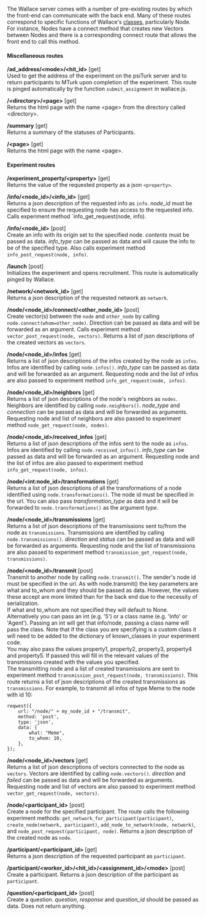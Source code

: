 The Wallace server comes with a number of pre-existing routes by which the front-end can communicate with the back end. Many of these routes correspond to specific functions of Wallace's [classes](https://github.com/suchow/Wallace/wiki/Classes), particularly Node. For instance, Nodes have a connect method that creates new Vectors between Nodes and there is a corresponding connect route that allows the front end to call this method.

#### Miscellaneous routes

**/ad_address/\<mode>/\<hit_id>** [get]   
Used to get the address of the experiment on the psiTurk server and to return participants to MTurk upon completion of the experiment. This route is pinged automatically by the function `submit_assignment` in wallace.js.

**/\<directory>/\<page>** [get]   
Returns the html page with the name \<page> from the directory called \<directory>.

**/summary** [get]   
Returns a summary of the statuses of Participants.

**/\<page>** [get]   
Returns the html page with the name \<page>.

#### Experiment routes

**/experiment_property/\<property>** [get]   
Returns the value of the requested property as a json `<property>`.

**/info/\<node_id>/\<info_id>** [get]   
Returns a json description of the requested info as `info`. *node_id* must be specified to ensure the requesting node has access to the requested info. Calls experiment method `info_get_request(node, info).

**/info/\<node_id>** [post]   
Create an info with its origin set to the specified node. *contents* must be passed as data. *info_type* can be passed as data and will cause the info to be of the specified type. Also calls experiment method `info_post_request(node, info)`.

**/launch** [post]   
Initializes the experiment and opens recruitment. This route is automatically pinged by Wallace.

**/network/\<network_id>** [get]   
Returns a json description of the requested network as `network`.

**/node/\<node_id>/connect/\<other_node_id>** [post]   
Create vector(s) between the `node` and `other_node` by calling `node.connect(whom=other_node)`. Direction can be passed as data and will be forwarded as an argument. Calls experiment method `vector_post_request(node, vectors)`. Returns a list of json descriptions of the created vectors as `vectors`.

**/node/\<node_id>/infos** [get]   
Returns a list of json descriptions of the infos created by the node as `infos`. Infos are identified by calling `node.infos()`. *info_type* can be passed as data and will be forwarded as an argument. Requesting node and the list of infos are also passed to experiment method `info_get_request(node, infos)`.

**/node/\<node_id>/neighbors** [get]   
Returns a list of json descriptions of the node's neighbors as `nodes`. Neighbors are identified by calling `node.neighbors()`. *node_type* and *connection* can be passed as data and will be forwarded as arguments. Requesting node and list of neighbors are also passed to experiment method `node_get_request(node, nodes)`.

**/node/\<node_id>/received_infos** [get]   
Returns a list of json descriptions of the infos sent to the node as `infos`. Infos are identified by calling `node.received_infos()`. *info_type* can be passed as data and will be forwarded as an argument. Requesting node and the list of infos are also passed to experiment method `info_get_request(node, infos)`.

**/node/\<int:node_id>/transformations** [get]   
Returns a list of json descriptions of all the transformations of a node identified using `node.transformations()`. The node id must be specified in the url. You can also pass *transformation_type* as data and it will be forwarded to `node.transformations()` as the argument *type*.

**/node/\<node_id>/transmissions** [get]   
Returns a list of json descriptions of the transmissions sent to/from the node as `transmissions`. Transmissions are identified by calling `node.transmissions()`. *direction* and *status* can be passed as data and will be forwarded as arguments. Requesting node and the list of transmissions are also passed to experiment method `transmission_get_request(node, transmissions)`.

**/node/\<node_id>/transmit** [post]   
Transmit to another node by calling `node.transmit()`. The sender's node id must be specified in the url. As with node.transmit() the key parameters are what and to_whom and they should be passed as data. However, the values these accept are more limited than for the back end due to the necessity of serialization.   
If what and to_whom are not specified they will default to None.
Alternatively you can pass an int (e.g. '5') or a class name (e.g.
'Info' or 'Agent'). Passing an int will get that info/node, passing
a class name will pass the class. Note that if the class you are specifying
is a custom class it will need to be added to the dictionary of
known_classes in your experiment code.   
You may also pass the values property1, property2, property3, property4
and property5. If passed this will fill in the relevant values of the
transmissions created with the values you specified.   
The transmitting node and a list of created transmissions are sent to experiment method `transmission_post_request(node, transmissions)`. This route returns a list of json descriptions of the created transmissions as `transmissions`.
For example, to transmit all infos of type Meme to the node with id 10:
```
reqwest({
    url: "/node/" + my_node_id + "/transmit",
    method: 'post',
    type: 'json',
    data: {
        what: "Meme",
        to_whom: 10,
    },
});
```

**/node/\<node_id>/vectors** [get]   
Returns a list of json descriptions of vectors connected to the node as `vectors`. Vectors are identified by calling `node.vectors()`. *direction* and *failed* can be passed as data and will be forwarded as arguments. Requesting node and list of vectors are also passed to experiment method `vector_get_request(node, vectors)`. 

**/node/\<participant_id>** [post]   
Create a node for the specified participant. The route calls the following experiment methods: `get_network_for_participant(participant)`, `create_node(network, participant)`, `add_node_to_network(node, network)`, and `node_post_request(participant, node)`. Returns a json description of the created node as `node`.

**/participant/\<participant_id>** [get]   
Returns a json description of the requested participant as `participant`.

**/participant/\<worker_id>/\<hit_id>/\<assignment_id>/\<mode>** [post]   
Create a participant. Returns a json description of the participant as `participant`.

**/question/\<participant_id>** [post]   
Create a question. *question*, *response* and *question_id* should be passed as data. Does not return anything.
